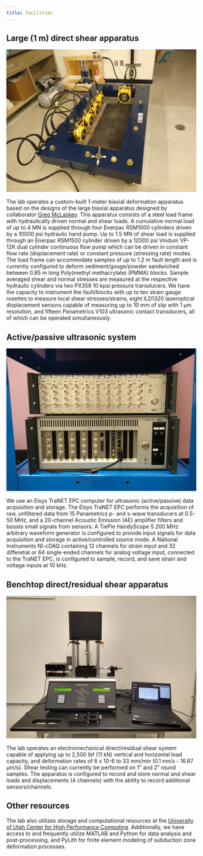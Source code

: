 ```yaml
---
title: Facilities
---
```


## Large (1 m) direct shear apparatus
<img src="/content/facilities/EQMachine.jpg" alt="USU earthquake machine" width="500"/>

The lab operates a custom-built 1-meter biaxial deformation apparatus based on the designs of the large biaxial apparatus designed by collaborator [Greg McLaskey](https://courses.cit.cornell.edu/mclaskey/facilities.html). This apparatus consists of a steel load frame with hydraulically driven normal and shear loads. A cumulative normal load of up to 4 MN is supplied through four Enerpac RSM1000 cylinders driven by a 10000 psi hydraulic hand pump. Up to 1.5 MN of shear load is supplied through an Enerpac RSM1500 cylinder driven by a 12000 psi Vindum VP-12K dual cylinder continuous flow pump which can be driven in constant flow rate (displacement rate) or constant pressure (stressing rate) modes. The load frame can accommodate samples of up to 1.2 m fault length and is currently configured to deform sediment/gouge/powder sandwiched between 0.85 m long Poly(methyl methacrylate) (PMMA) blocks. Sample averaged shear and normal stresses are measured at the respective hydraulic cylinders via two PX359 10 kpsi pressure transducers. We have the capacity to instrument the fault/blocks with up to ten strain gauge rosettes to measure local shear stresses/strains, eight ILD1320 laseroptical displacement sensors capable of measuring up to 10 mm of slip with 1 μm resolution, and fifteen Panametrics V103 ultrasonic contact transducers, all of which can be operated simultaneously.

## Active/passive ultrasonic system
<img src="/content/facilities/Daq.jpg" alt="ultrasonic system" width="500"/>

We use an Elsys TraNET EPC computer for ultrasonic (active/passive) data acquisition and storage. The Elsys TraNET EPC performs the acquisition of raw, unfiltered data from 15 Panametrics p- and s-wave transducers at 0.5-50 MHz, and a 20-channel Acoustic Emission (AE) amplifier filters and boosts small signals from sensors. A TiePie HandyScope 5 200 MHz arbitrary waveform generator is configured to provide input signals for data acquisition and storage in active/controlled source mode. A National Instruments NI-cDAQ containing 12 channels for strain input and 32 differetial or 64 single-ended channels for analog voltage input, connected to the TraNET EPC, is configured to sample, record, and save strain and voltage inputs at 10 kHz.

## Benchtop direct/residual shear apparatus
<img src="/content/facilities/ShearTrac.jpg" alt="Small direct shear apparatus" width="500"/>

The lab operates an electromechanical direct/residual shear system capable of applying up to 2,500 lbf (11 kN) vertical and horizontal load capacity, and deformation rates of 6 x 10-6 to 33 mm/min (0.1 nm/s - 16.67 μm/s). Shear testing can currently be performed on 1" and 2” round samples. The apparatus is configured to record and store normal and shear loads and displacements (4 channels) with the ability to record additional sensors/channels.

## Other resources
The lab also utilizes storage and computational resources at the [University of Utah Center for High Performance Computing](https://www.chpc.utah.edu/). Additionally, we have access to and frequently utilize MATLAB and Python for data analysis and post-processing, and PyLith for finite element modeling of subduction zone deformation processes.
